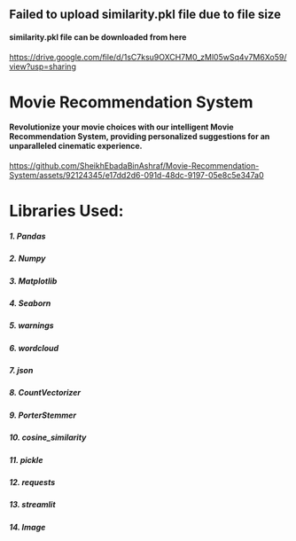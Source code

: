 ## Failed to upload similarity.pkl file due to file size
#### similarity.pkl file can be downloaded from here
https://drive.google.com/file/d/1sC7ksu9OXCH7M0_zMl05wSq4v7M6Xo59/view?usp=sharing

# Movie Recommendation System  
  

#### Revolutionize your movie choices with our intelligent Movie Recommendation System, providing personalized suggestions for an unparalleled cinematic experience.  
  
https://github.com/SheikhEbadaBinAshraf/Movie-Recommendation-System/assets/92124345/e17dd2d6-091d-48dc-9197-05e8c5e347a0


# Libraries Used:  
  

##### 1. Pandas  
  

##### 2. Numpy  
  

##### 3. Matplotlib  
  

##### 4. Seaborn  
  

##### 5. warnings  
  

##### 6. wordcloud  
  

##### 7. json  
  

##### 8. CountVectorizer  
  

##### 9. PorterStemmer  
  

##### 10. cosine_similarity  
  

##### 11. pickle  
  

##### 12. requests  
  

##### 13. streamlit  
  

##### 14. Image  
